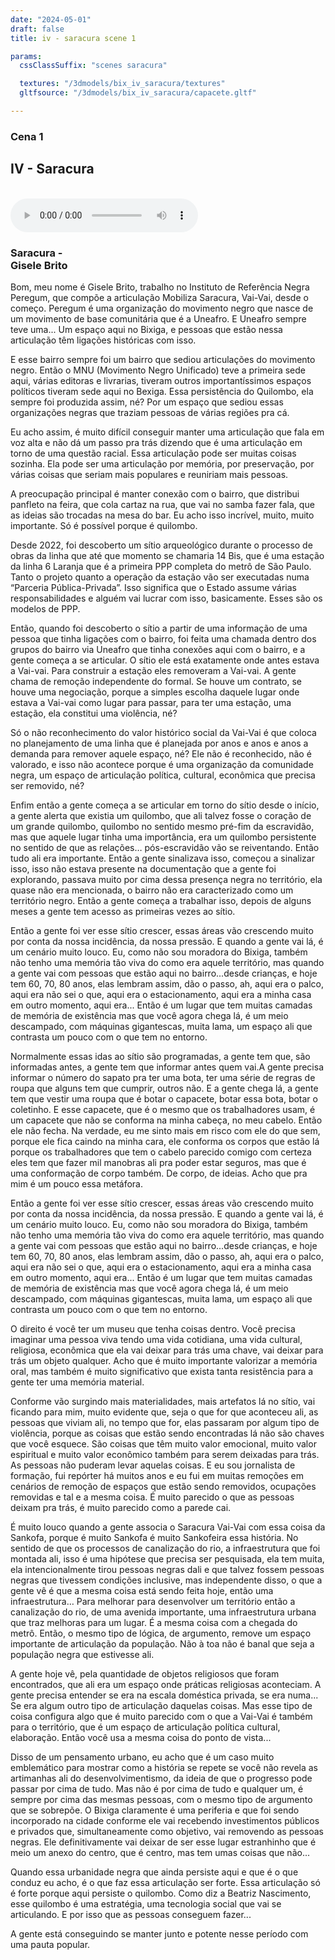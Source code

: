 ```yaml
---
date: "2024-05-01"
draft: false
title: iv - saracura scene 1

params:
  cssClassSuffix: "scenes saracura"

  textures: "/3dmodels/bix_iv_saracura/textures"
  gltfsource: "/3dmodels/bix_iv_saracura/capacete.gltf"

---
```

### Cena 1
## IV - Saracura 
<canvas id="c"></canvas>
<br>
<audio controls class="">
    <source src="/audio/Saracura_1_Gisele.mp3"> type="audio/mpeg">Your browser does not support the audio element.
</audio>
<h3>Saracura -<br>Gisele Brito</h3>
<p>Bom, meu nome é Gisele Brito, trabalho no Instituto de Referência Negra Peregum, que compõe a articulação Mobiliza Saracura, Vai-Vai, desde o começo. Peregum é uma organização do movimento negro que nasce de um movimento de base comunitária que é a Uneafro. E Uneafro sempre teve uma... Um espaço aqui no Bixiga, e pessoas que estão nessa articulação têm ligações históricas com isso.</p>

<p>E esse bairro sempre foi um bairro que sediou articulações do movimento negro. Então o MNU (Movimento Negro Unificado) teve a primeira sede aqui, várias editoras e livrarias, tiveram outros importantíssimos espaços políticos tiveram sede aqui no Bexiga. Essa persistência do Quilombo, ela sempre foi produzida assim, né? Por um espaço que sediou essas organizações negras que traziam pessoas de várias regiões pra cá.</p>

<p>Eu acho assim, é muito difícil conseguir manter uma articulação que fala em voz alta e não dá um passo pra trás dizendo que é uma articulação em torno de uma questão racial. Essa articulação pode ser muitas coisas sozinha. Ela pode ser uma articulação por memória, por preservação, por várias coisas que seriam mais populares e reuniriam mais pessoas.</p>

<p>A preocupação principal é manter conexão com o bairro, que distribui panfleto na feira, que cola cartaz na rua, que vai no samba fazer fala, que as ideias são trocadas na mesa do bar. Eu acho isso incrível, muito, muito importante. Só é possível porque é quilombo.<br>

Desde 2022, foi descoberto um sítio arqueológico durante o processo de obras da linha que até que momento se chamaria 14 Bis, que é uma estação da linha 6 Laranja que é a primeira PPP completa do metrô de São Paulo. Tanto o projeto quanto a operação da estação vão ser executadas numa “Parceria Pública-Privada”. Isso significa que o Estado assume várias responsabilidades e alguém vai lucrar com isso, basicamente. Esses são os modelos de PPP.</p>

<p>Então, quando foi descoberto o sítio a partir de uma informação de uma pessoa que tinha ligações com o bairro, foi feita uma chamada dentro dos grupos do bairro via Uneafro que tinha conexões aqui com o bairro, e a gente começa a se articular. O sítio ele está exatamente onde antes estava a Vai-vai. Para construir a estação eles removeram a Vai-vai. A gente chama de remoção independente do formal. Se houve um contrato, se houve uma negociação, porque a simples escolha daquele lugar onde estava a Vai-vai como lugar para passar, para ter uma estação, uma estação, ela constitui uma violência, né?</p>

<p>Só o não reconhecimento do valor histórico social da Vai-Vai é que coloca no planejamento de uma linha que é planejada por anos e anos e anos a demanda para remover aquele espaço, né? Ele não é reconhecido, não é valorado, e isso não acontece porque é uma organização da comunidade negra, um espaço de articulação política, cultural, econômica que precisa ser removido, né?</p>

<p>Enfim então a gente começa a se articular em torno do sítio desde o início, a gente alerta que existia um quilombo, que ali talvez fosse o coração de um grande quilombo, quilombo no sentido mesmo pré-fim da escravidão, mas que aquele lugar tinha uma importância, era um quilombo persistente no sentido de que as relações… pós-escravidão vão se reiventando. Então tudo ali era importante. Então a gente sinalizava isso, começou a sinalizar isso, isso não estava presente na documentação que a gente foi explorando, passava muito por cima dessa presença negra no território, ela quase não era mencionada, o bairro não era caracterizado como um território negro. Então a gente começa a trabalhar isso, depois de alguns meses a gente tem acesso as primeiras vezes ao sítio.</p>

<p>Então a gente foi ver esse sítio crescer, essas áreas vão crescendo muito por conta da nossa incidência, da nossa pressão. E quando a gente vai lá, é um cenário muito louco. Eu, como não sou moradora do Bixiga, também não tenho uma memória tão viva do como era aquele território, mas quando a gente vai com pessoas que estão aqui no bairro...desde crianças, e hoje tem 60, 70, 80 anos, elas lembram assim, dão o passo, ah, aqui era o palco, aqui era não sei o que, aqui era o estacionamento, aqui era a minha casa em outro momento, aqui era... Então é um lugar que tem muitas camadas de memória de existência mas que você agora chega lá, é um meio descampado, com máquinas gigantescas, muita lama, um espaço ali que contrasta um pouco com o que tem no entorno.</p>

<p>Normalmente essas idas ao sítio são programadas, a gente tem que, são informadas antes, a gente tem que informar antes quem vai.A gente precisa informar o número do sapato pra ter uma bota, ter uma série de regras de roupa que alguns tem que cumprir, outros não. E a gente chega lá, a gente tem que vestir uma roupa que é botar o capacete, botar essa bota, botar o coletinho. E esse capacete, que é o mesmo que os trabalhadores usam, é um capacete que não se conforma na minha cabeça, no meu cabelo. Então ele não fecha. Na verdade, eu me sinto mais em risco com ele do que sem, porque ele fica caindo na minha cara, ele conforma os corpos que estão lá porque os trabalhadores que tem o cabelo parecido comigo com certeza eles tem que fazer mil manobras ali pra poder estar seguros, mas que é uma conformação de corpo também. De corpo, de ideias. Acho que pra mim é um pouco essa metáfora.</p>

<p>Então a gente foi ver esse sítio crescer, essas áreas vão crescendo muito por conta da nossa incidência, da nossa pressão. E quando a gente vai lá, é um cenário muito louco. Eu, como não sou moradora do Bixiga, também não tenho uma memória tão viva do como era aquele território, mas quando a gente vai com pessoas que estão aqui no bairro...desde crianças, e hoje tem 60, 70, 80 anos, elas lembram assim, dão o passo, ah, aqui era o palco, aqui era não sei o que, aqui era o estacionamento, aqui era a minha casa em outro momento, aqui era... Então é um lugar que tem muitas camadas de memória de existência mas que você agora chega lá, é um meio descampado, com máquinas gigantescas, muita lama, um espaço ali que contrasta um pouco com o que tem no entorno.</p>

<p>O direito é você ter um museu que tenha coisas dentro. Você precisa imaginar uma pessoa viva tendo uma vida cotidiana, uma vida cultural, religiosa, econômica que ela vai deixar para trás uma chave, vai deixar para trás um objeto qualquer. Acho que é muito importante valorizar a memória oral, mas também é muito significativo que exista tanta resistência para a gente ter uma memória material.</p>

<p>Conforme vão surgindo mais materialidades, mais artefatos lá no sítio, vai ficando para mim, muito evidente que, seja o que for que aconteceu ali, as pessoas que viviam ali, no tempo que for, elas passaram por algum tipo de violência, porque as coisas que estão sendo encontradas lá não são chaves que você esquece. São coisas que têm muito valor emocional, muito valor espiritual e muito valor econômico também para serem deixadas para trás. As pessoas não puderam levar aquelas coisas. E eu sou jornalista de formação, fui repórter há muitos anos e eu fui em muitas remoções em cenários de remoção de espaços que estão sendo removidos, ocupações removidas e tal e a mesma coisa. É muito parecido o que as pessoas deixam pra trás, é muito parecido como a parede cai.</p>

<p>É muito louco quando a gente associa o Saracura Vai-Vai com essa coisa da Sankofa, porque é muito Sankofa é muito Sankofeira essa história. No sentido de que os processos de canalização do rio, a infraestrutura que foi montada ali, isso é uma hipótese que precisa ser pesquisada, ela tem muita, ela intencionalmente tirou pessoas negras dali e que talvez fossem pessoas negras que tivessem condições inclusive, mas independente disso, o que a gente vê é que a mesma coisa está sendo feita hoje, então uma infraestrutura… Para melhorar para desenvolver um território então a canalização do rio, de uma avenida importante, uma infraestrutura urbana que traz melhoras para um lugar. É a mesma coisa com a chegada do metrô. Então, o mesmo tipo de lógica, de argumento, remove um espaço importante de articulação da população. Não à toa não é banal que seja a população negra que estivesse ali.</p>

<p>A gente hoje vê, pela quantidade de objetos religiosos que foram encontrados, que ali era um espaço onde práticas religiosas aconteciam. A gente precisa entender se era na escala doméstica privada, se era numa... Se era algum outro tipo de articulação daquelas coisas. Mas esse tipo de coisa configura algo que é muito parecido com o que a Vai-Vai é também para o território, que é um espaço de articulação política cultural, elaboração. Então você usa a mesma coisa do ponto de vista...</p>

<p>Disso de um pensamento urbano, eu acho que é um caso muito emblemático para mostrar como a história se repete se você não revela as artimanhas ali do desenvolvimentismo, da ideia de que o progresso pode passar por cima de tudo. Mas não é por cima de tudo e qualquer um, é sempre por cima das mesmas pessoas, com o mesmo tipo de argumento que se sobrepõe. O Bixiga claramente é uma periferia e que foi sendo incorporado na cidade conforme ele vai recebendo investimentos públicos e privados que, simultaneamente como objetivo, vai removendo as pessoas negras. Ele definitivamente vai deixar de ser esse lugar estranhinho que é meio um anexo do centro, que é centro, mas tem umas coisas que não...
</p>

<p>Quando essa urbanidade negra que ainda persiste aqui e que é o que conduz eu acho, é o que faz essa articulação ser forte. Essa articulação só é forte porque aqui persiste o quilombo. Como diz a Beatriz Nascimento, esse quilombo é uma estratégia, uma tecnologia social que vai se articulando. E por isso que as pessoas conseguem fazer...</p>

<p>A gente está conseguindo se manter junto e potente nesse período com uma pauta popular.</p>